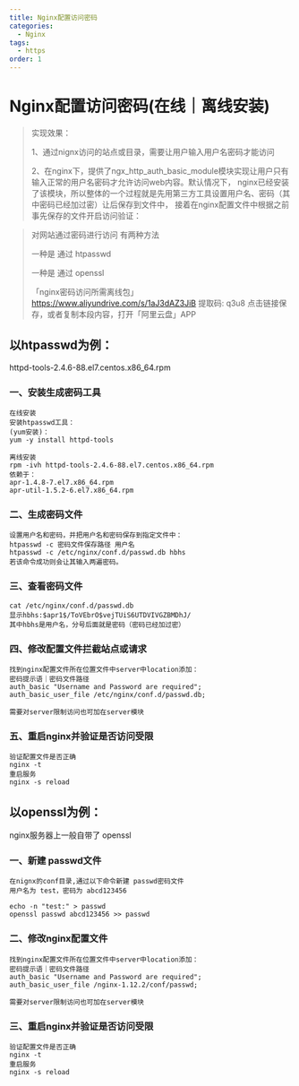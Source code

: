 ```yaml
---
title: Nginx配置访问密码
categories: 
  - Nginx
tags: 
  - https
order: 1
---
```




# Nginx配置访问密码(在线｜离线安装)

> 实现效果：
>
> 1、通过nignx访问的站点或目录，需要让用户输入用户名密码才能访问
>
> 2、在nginx下，提供了ngx_http_auth_basic_module模块实现让用户只有输入正常的用户名密码才允许访问web内容。默认情况下，
> nginx已经安装了该模块，所以整体的一个过程就是先用第三方工具设置用户名、密码（其中密码已经加过密）让后保存到文件中，
> 接着在nginx配置文件中根据之前事先保存的文件开启访问验证：



> 对网站通过密码进行访问 有两种方法
>
> 一种是 通过 htpasswd
>
>  一种是 通过 openssl
>
> 「nginx密码访问所需离线包」https://www.aliyundrive.com/s/1aJ3dAZ3JiB 提取码: q3u8 点击链接保存，或者复制本段内容，打开「阿里云盘」APP 

## 以htpasswd为例：

httpd-tools-2.4.6-88.el7.centos.x86_64.rpm

### 一、安装生成密码工具

```
在线安装
安装htpasswd工具：
(yum安装)：
yum -y install httpd-tools

离线安装
rpm -ivh httpd-tools-2.4.6-88.el7.centos.x86_64.rpm
依赖于：
apr-1.4.8-7.el7.x86_64.rpm
apr-util-1.5.2-6.el7.x86_64.rpm
```

### 二、生成密码文件

```
设置用户名和密码，并把用户名和密码保存到指定文件中：
htpasswd -c 密码文件保存路径 用户名
htpasswd -c /etc/nginx/conf.d/passwd.db hbhs
若该命令成功则会让其输入两遍密码。
```

### 三、查看密码文件

```
cat /etc/nginx/conf.d/passwd.db
显示hbhs:$apr1$/ToVEbrO$vejTUiS6UTDVIVGZBMDhJ/
其中hbhs是用户名，分号后面就是密码（密码已经加过密）
```

### 四、修改配置文件拦截站点或请求

```
找到nginx配置文件所在位置文件中server中location添加：
密码提示语｜密码文件路径
auth_basic "Username and Password are required";
auth_basic_user_file /etc/nginx/conf.d/passwd.db;

需要对server限制访问也可加在server模块
```

### 五、重启nginx并验证是否访问受限

```
验证配置文件是否正确
nginx -t
重启服务
nginx -s reload
```



## 以openssl为例：

nginx服务器上一般自带了 openssl

### 一、新建 passwd文件

```
在nignx的conf目录,通过以下命令新建 passwd密码文件
用户名为 test，密码为 abcd123456

echo -n "test:" > passwd
openssl passwd abcd123456 >> passwd
```

### 二、修改nginx配置文件

```
找到nginx配置文件所在位置文件中server中location添加：
密码提示语｜密码文件路径
auth_basic "Username and Password are required";
auth_basic_user_file /nginx-1.12.2/conf/passwd;

需要对server限制访问也可加在server模块
```

### 三、重启nginx并验证是否访问受限

```
验证配置文件是否正确
nginx -t
重启服务
nginx -s reload
```

